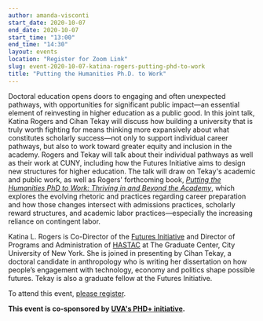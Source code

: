 ```yaml
---
author: amanda-visconti
start_date: 2020-10-07
end_date: 2020-10-07
start_time: "13:00"
end_time: "14:30"
layout: events
location: "Register for Zoom Link"
slug: event-2020-10-07-katina-rogers-putting-phd-to-work
title: "Putting the Humanities Ph.D. to Work"
---
```


Doctoral education opens doors to engaging and often unexpected pathways, with opportunities for significant public impact—an essential element of reinvesting in higher education as a public good.  In this joint talk, Katina Rogers and Cihan Tekay will discuss how building a university that is truly worth fighting for means thinking more expansively about what constitutes scholarly success—not only to support individual career pathways, but also to work toward greater equity and inclusion in the academy. Rogers and Tekay will talk about their individual pathways as well as their work at CUNY, including how the Futures Initiative aims to design new structures for higher education. The talk will draw on Tekay's academic and public work, as well as Rogers' forthcoming book, _[Putting the Humanities PhD to Work: Thriving in and Beyond the Academy](https://www.dukeupress.edu/putting-the-humanities-phd-to-work)_, which explores the evolving rhetoric and practices regarding career preparation and how those changes intersect with admissions practices, scholarly reward structures, and academic labor practices—especially the increasing reliance on contingent labor. 

Katina L. Rogers is Co-Director of the [Futures Initiative](https://futuresinitiative.org/) and Director of Programs and Administration of [HASTAC](https://www.hastac.org/) at The Graduate Center, City University of New York. She is joined in presenting by Cihan Tekay, a doctoral candidate in anthropology who is writing her dissertation on how people’s engagement with technology, economy and politics shape possible futures. Tekay is also a graduate fellow at the Futures Initiative.

To attend this event, [please register](https://cal.lib.virginia.edu/calendar/events/PuttingHumPhDtoWork).

**This event is co-sponsored by [UVA's PHD+ initiative](http://phdplus.virginia.edu/).**
